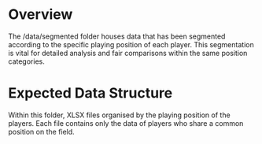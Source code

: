 # Overview
The /data/segmented folder houses data that has been segmented according to the specific playing position of each player. This segmentation is vital for detailed analysis and fair comparisons within the same position categories.

# Expected Data Structure
Within this folder, XLSX files organised by the playing position of the players. Each file contains only the data of players who share a common position on the field.
